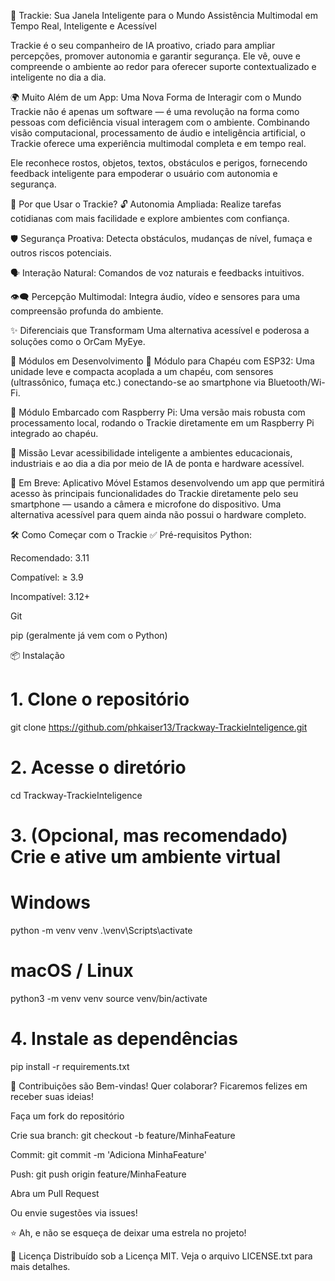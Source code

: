 🧠 Trackie: Sua Janela Inteligente para o Mundo
Assistência Multimodal em Tempo Real, Inteligente e Acessível

Trackie é o seu companheiro de IA proativo, criado para ampliar percepções, promover autonomia e garantir segurança. Ele vê, ouve e compreende o ambiente ao redor para oferecer suporte contextualizado e inteligente no dia a dia.

🌍 Muito Além de um App: Uma Nova Forma de Interagir com o Mundo
Trackie não é apenas um software — é uma revolução na forma como pessoas com deficiência visual interagem com o ambiente. Combinando visão computacional, processamento de áudio e inteligência artificial, o Trackie oferece uma experiência multimodal completa e em tempo real.

Ele reconhece rostos, objetos, textos, obstáculos e perigos, fornecendo feedback inteligente para empoderar o usuário com autonomia e segurança.

🚀 Por que Usar o Trackie?
🔓 Autonomia Ampliada: Realize tarefas cotidianas com mais facilidade e explore ambientes com confiança.

🛡️ Segurança Proativa: Detecta obstáculos, mudanças de nível, fumaça e outros riscos potenciais.

🗣️ Interação Natural: Comandos de voz naturais e feedbacks intuitivos.

👁️‍🗨️ Percepção Multimodal: Integra áudio, vídeo e sensores para uma compreensão profunda do ambiente.

✨ Diferenciais que Transformam
Uma alternativa acessível e poderosa a soluções como o OrCam MyEye.

🔧 Módulos em Desenvolvimento
🎩 Módulo para Chapéu com ESP32:
Uma unidade leve e compacta acoplada a um chapéu, com sensores (ultrassônico, fumaça etc.) conectando-se ao smartphone via Bluetooth/Wi-Fi.

🍓 Módulo Embarcado com Raspberry Pi:
Uma versão mais robusta com processamento local, rodando o Trackie diretamente em um Raspberry Pi integrado ao chapéu.

🎯 Missão
Levar acessibilidade inteligente a ambientes educacionais, industriais e ao dia a dia por meio de IA de ponta e hardware acessível.

📱 Em Breve: Aplicativo Móvel
Estamos desenvolvendo um app que permitirá acesso às principais funcionalidades do Trackie diretamente pelo seu smartphone — usando a câmera e microfone do dispositivo. Uma alternativa acessível para quem ainda não possui o hardware completo.

🛠️ Como Começar com o Trackie
✅ Pré-requisitos
Python:

Recomendado: 3.11

Compatível: ≥ 3.9

Incompatível: 3.12+

Git

pip (geralmente já vem com o Python)



📦 Instalação

# 1. Clone o repositório
git clone https://github.com/phkaiser13/Trackway-TrackieInteligence.git

# 2. Acesse o diretório
cd Trackway-TrackieInteligence

# 3. (Opcional, mas recomendado) Crie e ative um ambiente virtual
# Windows
python -m venv venv
.\venv\Scripts\activate

# macOS / Linux
python3 -m venv venv
source venv/bin/activate

# 4. Instale as dependências
pip install -r requirements.txt


🤝 Contribuições são Bem-vindas!
Quer colaborar? Ficaremos felizes em receber suas ideias!

Faça um fork do repositório

Crie sua branch: git checkout -b feature/MinhaFeature

Commit: git commit -m 'Adiciona MinhaFeature'

Push: git push origin feature/MinhaFeature

Abra um Pull Request

Ou envie sugestões via issues!

⭐ Ah, e não se esqueça de deixar uma estrela no projeto!

📄 Licença
Distribuído sob a Licença MIT. Veja o arquivo LICENSE.txt para mais detalhes.

